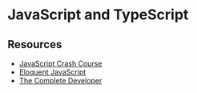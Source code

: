 # JavaScript and TypeScript

## Resources

* [JavaScript Crash Course](https://nostarch.com/javascript-crash-course)
* [Eloquent JavaScript](https://nostarch.com/eloquent-javascript-4th-edition)
* [The Complete Developer](https://nostarch.com/complete-developer)
